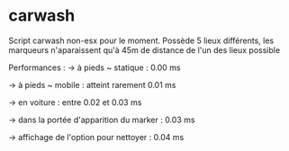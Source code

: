 # carwash

Script carwash non-esx pour le moment. Possède 5 lieux différents, 
les marqueurs n'aparaissent qu'à 45m de distance de l'un des lieux possible

Performances :
-> à pieds ~ statique : 0.00 ms

-> à pieds ~ mobile : atteint rarement 0.01 ms

-> en voiture : entre 0.02 et 0.03 ms

-> dans la portée d'apparition du marker : 0.03 ms

-> affichage de l'option pour nettoyer : 0.04 ms
